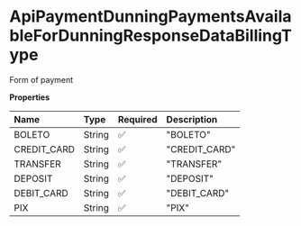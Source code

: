 # ApiPaymentDunningPaymentsAvailableForDunningResponseDataBillingType

Form of payment

**Properties**

| Name        | Type   | Required | Description   |
| :---------- | :----- | :------- | :------------ |
| BOLETO      | String | ✅       | "BOLETO"      |
| CREDIT_CARD | String | ✅       | "CREDIT_CARD" |
| TRANSFER    | String | ✅       | "TRANSFER"    |
| DEPOSIT     | String | ✅       | "DEPOSIT"     |
| DEBIT_CARD  | String | ✅       | "DEBIT_CARD"  |
| PIX         | String | ✅       | "PIX"         |

<!-- This file was generated by liblab | https://liblab.com/ -->
